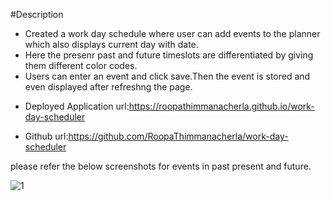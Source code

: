 #Description

- Created a work day schedule where user can add events to the planner which also displays current day with date.
- Here the presenr past and future timeslots are differentiated by giving them different color codes.
- Users can enter an event and click save.Then the event is stored and even displayed after refreshng the page.

* Deployed Application url:https://roopathimmanacherla.github.io/work-day-scheduler

* Github url:https://github.com/RoopaThimmanacherla/work-day-scheduler

please refer the below screenshots for events in past present and future.



![1](https://github.com/RoopaThimmanacherla/work-day-scheduler/assets/144958836/5e81f386-4c90-45eb-9377-9e1c8ddd669f)
